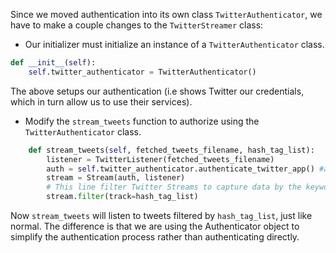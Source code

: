 Since we moved authentication into its own class `TwitterAuthenticator`, we have to make a couple changes to the `TwitterStreamer` class:

- Our initializer must initialize an instance of a `TwitterAuthenticator` class. 

```python
def __init__(self):
	self.twitter_authenticator = TwitterAuthenticator()  
```

The above setups our authentication (i.e shows Twitter our credentials, which in turn allow us to use their services).

* Modify the `stream_tweets` function to authorize using the `TwitterAuthenticator` class.

```python
	def stream_tweets(self, fetched_tweets_filename, hash_tag_list):
        listener = TwitterListener(fetched_tweets_filename)
        auth = self.twitter_authenticator.authenticate_twitter_app() #added this line
        stream = Stream(auth, listener)
        # This line filter Twitter Streams to capture data by the keywords: 
        stream.filter(track=hash_tag_list)
```

Now `stream_tweets` will listen to tweets filtered by `hash_tag_list`, just like normal. The difference is that we are using the Authenticator object to simplify the authentication process rather than authenticating directly. 